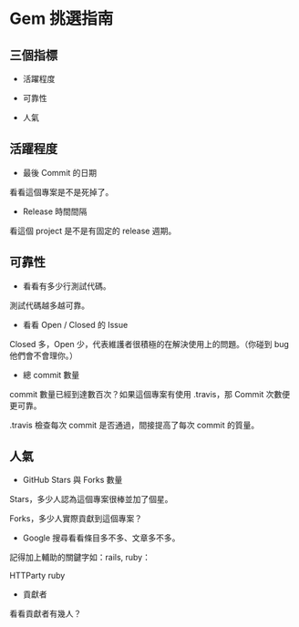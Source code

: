 # Gem 挑選指南

## 三個指標

* 活躍程度

* 可靠性

* 人氣

## 活躍程度

* 最後 Commit 的日期

看看這個專案是不是死掉了。

* Release 時間間隔

看這個 project 是不是有固定的 release 週期。

## 可靠性

* 看看有多少行測試代碼。

測試代碼越多越可靠。

* 看看 Open / Closed 的 Issue

Closed 多，Open 少，代表維護者很積極的在解決使用上的問題。（你碰到 bug 他們會不會理你。）

* 總 commit 數量

commit 數量已經到達數百次？如果這個專案有使用 .travis，那 Commit 次數便更可靠。

.travis 檢查每次 commit 是否通過，間接提高了每次 commit 的質量。

## 人氣

* GitHub Stars 與 Forks 數量

Stars，多少人認為這個專案很棒並加了個星。

Forks，多少人實際貢獻到這個專案？

* Google 搜尋看看條目多不多、文章多不多。

記得加上輔助的關鍵字如：rails, ruby：

HTTParty ruby

* 貢獻者

看看貢獻者有幾人？
